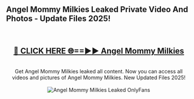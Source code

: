 <h2>Angel Mommy Milkies Leaked Private Video And Photos - Update Files 2025!</h2>
<br>
<div align="center">
<h2><a href="https://top-ai-tools.click/QrbHav" rel="nofollow">🔴 CLICK HERE 🌐==►► Angel Mommy Milkies</a></h2>
<br>
Get Angel Mommy Milkies leaked all content. Now you can access all videos and pictures of Angel Mommy Milkies. New Updated Files 2025!
<br>
<br>
<a href="https://top-ai-tools.click/QrbHav" rel="nofollow" data-target="animated-image.originalLink"><img src="https://i.ibb.co.com/WyWwxjT/player-gif2.gif" alt="Angel Mommy Milkies Leaked  OnlyFans" style="max-width: 100%; display: inline-block;" data-target="animated-image.originalImage"></a>
</div>
<br>